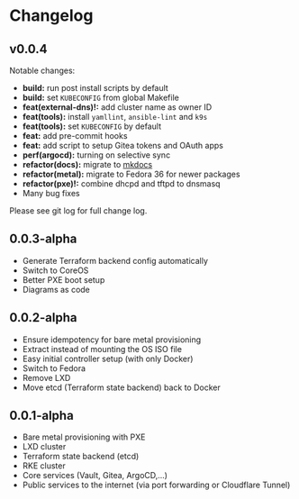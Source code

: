 # Changelog

## v0.0.4

Notable changes:

- **build:** run post install scripts by default
- **build:** set `KUBECONFIG` from global Makefile
- **feat(external-dns)!:** add cluster name as owner ID
- **feat(tools):** install `yamllint`, `ansible-lint` and `k9s`
- **feat(tools):** set `KUBECONFIG` by default
- **feat:** add pre-commit hooks
- **feat:** add script to setup Gitea tokens and OAuth apps
- **perf(argocd):** turning on selective sync
- **refactor(docs):** migrate to [mkdocs](https://squidfunk.github.io/mkdocs-material)
- **refactor(metal):** migrate to Fedora 36 for newer packages
- **refactor(pxe)!:** combine dhcpd and tftpd to dnsmasq
- Many bug fixes

Please see git log for full change log.

## 0.0.3-alpha

- Generate Terraform backend config automatically
- Switch to CoreOS
- Better PXE boot setup
- Diagrams as code

## 0.0.2-alpha

- Ensure idempotency for bare metal provisioning
- Extract instead of mounting the OS ISO file
- Easy initial controller setup (with only Docker)
- Switch to Fedora
- Remove LXD
- Move etcd (Terraform state backend) back to Docker

## 0.0.1-alpha

- Bare metal provisioning with PXE
- LXD cluster
- Terraform state backend (etcd)
- RKE cluster
- Core services (Vault, Gitea, ArgoCD,...)
- Public services to the internet (via port forwarding or Cloudflare Tunnel)
